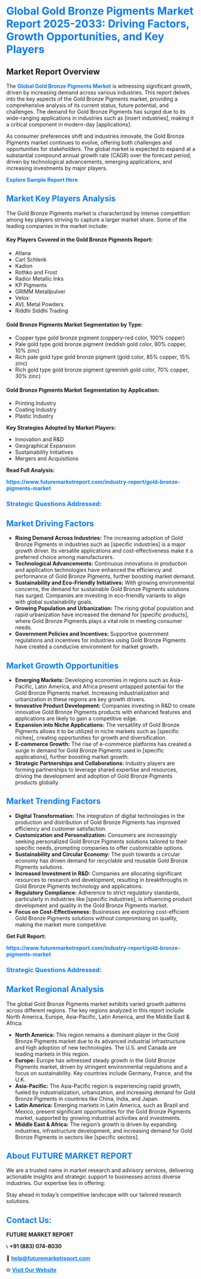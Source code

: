 <h1 style="color: #007BFF;">Global Gold Bronze Pigments Market Report 2025-2033: Driving Factors, Growth Opportunities, and Key Players</h1>

<section id="overview">
<h2>Market Report Overview</h2>
<p>The <a href="https://www.futuremarketreport.com/industry-report/gold-bronze-pigments-market" style="color: #007BFF; text-decoration: none;"><strong>Global Gold Bronze Pigments Market</strong></a> is witnessing significant growth, driven by increasing demand across various industries. This report delves into the key aspects of the Gold Bronze Pigments market, providing a comprehensive analysis of its current status, future potential, and challenges. The demand for Gold Bronze Pigments has surged due to its wide-ranging applications in industries such as [insert industries], making it a critical component in modern-day [applications].</p>
<p>As consumer preferences shift and industries innovate, the Gold Bronze Pigments market continues to evolve, offering both challenges and opportunities for stakeholders. The global market is expected to expand at a substantial compound annual growth rate (CAGR) over the forecast period, driven by technological advancements, emerging applications, and increasing investments by major players.</p>
</section>

<section id="overview">
<p><a href="https://www.futuremarketreport.com/request-sample/reportId=61755" style="color: #007BFF; text-decoration: none;"><strong>Explore Sample Report Here</strong></a></p>
</section>

<section id="key-players">
<h2 style="color: #007BFF;">Market Key Players Analysis</h2>
<p>The Gold Bronze Pigments market is characterized by intense competition among key players striving to capture a larger market share. Some of the leading companies in the market include:</p>
<h4>Key Players Covered in the Gold Bronze Pigments Report:</h4>
<ul><li>Atlana</li><li>Carl Schlenk</li><li>Kadion</li><li>Rothko and Frost</li><li>Radior Metallic Inks</li><li>KP Pigments</li><li>GRIMM Metallpulver</li><li>Velox</li><li>AVL Metal Powders</li><li>Riddhi Siddhi Trading</li></ul>
<h4>Gold Bronze Pigments Market Segmentation by Type:</h4>
<ul><li>Copper type gold bronze pigment (coppery-red color, 100% copper)</li><li>Pale gold type gold bronze pigment (reddish gold color, 90% copper, 10% zinc)</li><li>Rich pale gold type gold bronze pigment (gold color, 85% copper, 15% zinc)</li><li>Rich gold type gold bronze pigment (greenish gold color, 70% copper, 30% zinc)</li></ul>

<h4>Gold Bronze Pigments Market Segmentation by Application:</h4>
<ul><li>Printing Industry</li><li>Coating Industry</li><li>Plastic Industry</li></ul>
<p><strong>Key Strategies Adopted by Market Players:</strong></p>
<ul>
<li>Innovation and R&D</li>
<li>Geographical Expansion</li>
<li>Sustainability Initiatives</li>
<li>Mergers and Acquisitions</li>
</ul>
</section>

<section>
<p><strong>Read Full Analysis: </strong></p><a href="https://www.futuremarketreport.com/industry-report/gold-bronze-pigments-market" style="color: #007BFF; text-decoration: none;"><strong>https://www.futuremarketreport.com/industry-report/gold-bronze-pigments-market</strong></a>
<h3 style="color: #007BFF;">Strategic Questions Addressed:</h3>
</section>

<section id="driving-factors">
<h2 style="color: #007BFF;">Market Driving Factors</h2>
<ul>
<li><strong>Rising Demand Across Industries:</strong> The increasing adoption of Gold Bronze Pigments in industries such as [specific industries] is a major growth driver. Its versatile applications and cost-effectiveness make it a preferred choice among manufacturers.</li>
<li><strong>Technological Advancements:</strong> Continuous innovations in production and application technologies have enhanced the efficiency and performance of Gold Bronze Pigments, further boosting market demand.</li>
<li><strong>Sustainability and Eco-Friendly Initiatives:</strong> With growing environmental concerns, the demand for sustainable Gold Bronze Pigments solutions has surged. Companies are investing in eco-friendly variants to align with global sustainability goals.</li>
<li><strong>Growing Population and Urbanization:</strong> The rising global population and rapid urbanization have increased the demand for [specific products], where Gold Bronze Pigments plays a vital role in meeting consumer needs.</li>
<li><strong>Government Policies and Incentives:</strong> Supportive government regulations and incentives for industries using Gold Bronze Pigments have created a conducive environment for market growth.</li>
</ul>
</section>

<section id="growth-opportunities">
<h2 style="color: #007BFF;">Market Growth Opportunities</h2>
<ul>
<li><strong>Emerging Markets:</strong> Developing economies in regions such as Asia-Pacific, Latin America, and Africa present untapped potential for the Gold Bronze Pigments market. Increasing industrialization and urbanization in these regions are key growth drivers.</li>
<li><strong>Innovative Product Development:</strong> Companies investing in R&D to create innovative Gold Bronze Pigments products with enhanced features and applications are likely to gain a competitive edge.</li>
<li><strong>Expansion into Niche Applications:</strong> The versatility of Gold Bronze Pigments allows it to be utilized in niche markets such as [specific niches], creating opportunities for growth and diversification.</li>
<li><strong>E-commerce Growth:</strong> The rise of e-commerce platforms has created a surge in demand for Gold Bronze Pigments used in [specific applications], further boosting market growth.</li>
<li><strong>Strategic Partnerships and Collaborations:</strong> Industry players are forming partnerships to leverage shared expertise and resources, driving the development and adoption of Gold Bronze Pigments products globally.</li>
</ul>
</section>

<section id="trending-factors">
<h2 style="color: #007BFF;">Market Trending Factors</h2>
<ul>
<li><strong>Digital Transformation:</strong> The integration of digital technologies in the production and distribution of Gold Bronze Pigments has improved efficiency and customer satisfaction.</li>
<li><strong>Customization and Personalization:</strong> Consumers are increasingly seeking personalized Gold Bronze Pigments solutions tailored to their specific needs, prompting companies to offer customizable options.</li>
<li><strong>Sustainability and Circular Economy:</strong> The push towards a circular economy has driven demand for recyclable and reusable Gold Bronze Pigments solutions.</li>
<li><strong>Increased Investment in R&D:</strong> Companies are allocating significant resources to research and development, resulting in breakthroughs in Gold Bronze Pigments technology and applications.</li>
<li><strong>Regulatory Compliance:</strong> Adherence to strict regulatory standards, particularly in industries like [specific industries], is influencing product development and quality in the Gold Bronze Pigments market.</li>
<li><strong>Focus on Cost-Effectiveness:</strong> Businesses are exploring cost-efficient Gold Bronze Pigments solutions without compromising on quality, making the market more competitive.</li>
</ul>
</section>

<section>
<p><strong>Get Full Report: </strong></p><a href="https://www.futuremarketreport.com/industry-report/gold-bronze-pigments-market" style="color: #007BFF; text-decoration: none;"><strong>https://www.futuremarketreport.com/industry-report/gold-bronze-pigments-market</strong></a>
<h3 style="color: #007BFF;">Strategic Questions Addressed:</h3>
</section>


<section id="regional-analysis">
<h2 style="color: #007BFF;">Market Regional Analysis</h2>
<p>The global Gold Bronze Pigments market exhibits varied growth patterns across different regions. The key regions analyzed in this report include North America, Europe, Asia-Pacific, Latin America, and the Middle East & Africa:</p>
<ul>
<li><strong>North America:</strong> This region remains a dominant player in the Gold Bronze Pigments market due to its advanced industrial infrastructure and high adoption of new technologies. The U.S. and Canada are leading markets in this region.</li>
<li><strong>Europe:</strong> Europe has witnessed steady growth in the Gold Bronze Pigments market, driven by stringent environmental regulations and a focus on sustainability. Key countries include Germany, France, and the U.K.</li>
<li><strong>Asia-Pacific:</strong> The Asia-Pacific region is experiencing rapid growth, fueled by industrialization, urbanization, and increasing demand for Gold Bronze Pigments in countries like China, India, and Japan.</li>
<li><strong>Latin America:</strong> Emerging markets in Latin America, such as Brazil and Mexico, present significant opportunities for the Gold Bronze Pigments market, supported by growing industrial activities and investments.</li>
<li><strong>Middle East & Africa:</strong> The region’s growth is driven by expanding industries, infrastructure development, and increasing demand for Gold Bronze Pigments in sectors like [specific sectors].</li>
</ul>
</section>

<footer>
<h2 style="color: #007BFF;">About FUTURE MARKET REPORT</h2>
<p>We are a trusted name in market research and advisory services, delivering actionable insights and strategic support to businesses across diverse industries. Our expertise lies in offering:</p>

<p>Stay ahead in today’s competitive landscape with our tailored research solutions.</p>

<h2 style="color: #007BFF;">Contact Us:</h2>
<p><strong>FUTURE MARKET REPORT</strong></p>
<p>📞 <strong>+91 (883) 074-8030</strong></p>
<p>📧 <strong><a href="mailto:help@futuremarketreport.com" style="color: #007BFF;">help@futuremarketreport.com</a></strong></p>
<p>🌐 <strong><a href="https://www.futuremarketreport.com/" style="color: #007BFF;">Visit Our Website</a></strong></p>
</footer>